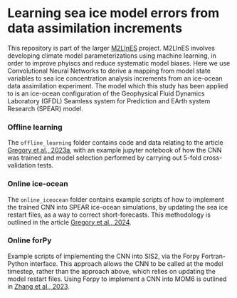 # Learning sea ice model errors from data assimilation increments

This repository is part of the larger [M2LInES](https://m2lines.github.io) project. M2LInES involves developing climate model parameterizations using machine learning, in order to improve phyiscs and reduce systematic model biases. Here we use Convolutional Neural Networks to derive a mapping from model state variables to sea ice concentration analysis increments from an ice-ocean data assimilation experiment. The model which this study has been applied to is an ice-ocean configuration of the Geophysical Fluid Dynamics Laboratory (GFDL) Seamless system for Prediction and EArth system Research (SPEAR) model.

### Offline learning

The `offline_learning` folder contains code and data relating to the article [Gregory et al., 2023a](https://agupubs.onlinelibrary.wiley.com/doi/pdfdirect/10.1029/2023MS003757), with an example jupyter notebook of how the CNN was trained and model selection performed by carrying out 5-fold cross-validation tests.

### Online ice-ocean

The `online_iceocean` folder contains example scripts of how to implement the trained CNN into SPEAR ice-ocean simulations, by updating the sea ice restart files, as a way to correct short-forecasts. This methodology is outlined in the article [Gregory et al., 2024]([https://arxiv.org/pdf/2310.02488.pdf](https://doi.org/10.1029/2023GL106776)).

### Online forPy

Example scripts of implementing the CNN into SIS2, via the Forpy Fortran-Python interface. This approach allows the CNN to be called at the model timestep, rather than the approach above, which relies on updating the model restart files. Using Forpy to implement a CNN into MOM6 is outlined in [Zhang et al., 2023](https://agupubs.onlinelibrary.wiley.com/doi/pdfdirect/10.1029/2023MS003697).
